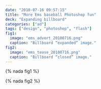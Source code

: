 ```yaml
---
date: "2010-07-16 09:57:15"
title: "More Ems baseball Photoshop fun"
deck: "Expanding billboard"
categories: ["ad"]
tags: ["design", "photoshop", "flash"]
fig1:
  image: "ems_advert_20100716.png"
  caption: "Billboard “expanded” image."
fig2:
  image: "ems_tease_20100716.png"
  caption: "Billboard “closed” image."
---
```


{% nada fig1 %}

{% nada fig2 %}
